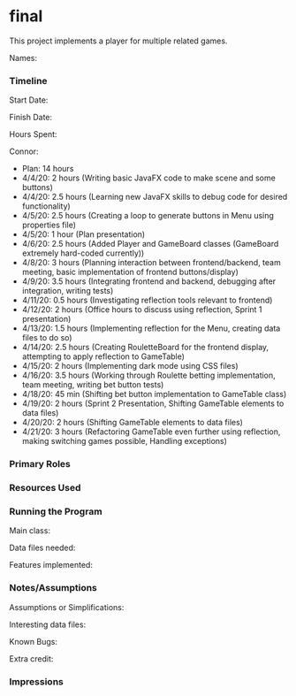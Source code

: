 final
====

This project implements a player for multiple related games.

Names:


### Timeline

Start Date: 

Finish Date: 

Hours Spent:

Connor:

- Plan: 14 hours
- 4/4/20: 2 hours (Writing basic JavaFX code to make scene and some buttons)
- 4/4/20: 2.5 hours (Learning new JavaFX skills to debug code for desired functionality)
- 4/5/20: 2.5 hours (Creating a loop to generate buttons in Menu using properties file)
- 4/5/20: 1 hour (Plan presentation)
- 4/6/20: 2.5 hours (Added Player and GameBoard classes (GameBoard extremely hard-coded currently))
- 4/8/20: 3 hours (Planning interaction between frontend/backend, team meeting, basic implementation of frontend buttons/display)
- 4/9/20: 3.5 hours (Integrating frontend and backend, debugging after integration, writing tests)
- 4/11/20: 0.5 hours (Investigating reflection tools relevant to frontend)
- 4/12/20: 2 hours (Office hours to discuss using reflection, Sprint 1 presentation)
- 4/13/20: 1.5 hours (Implementing reflection for the Menu, creating data files to do so)
- 4/14/20: 2.5 hours (Creating RouletteBoard for the frontend display, attempting to apply reflection to GameTable)
- 4/15/20: 2 hours (Implementing dark mode using CSS files)
- 4/16/20: 3.5 hours (Working through Roulette betting implementation, team meeting, writing bet button tests)
- 4/18/20: 45 min (Shifting bet button implementation to GameTable class)
- 4/19/20: 2 hours (Sprint 2 Presentation, Shifting GameTable elements to data files)
- 4/20/20: 2 hours (Shifting GameTable elements to data files)
- 4/21/20: 3 hours (Refactoring GameTable even further using reflection, making switching games possible, Handling exceptions)

### Primary Roles


### Resources Used


### Running the Program

Main class:

Data files needed: 

Features implemented:



### Notes/Assumptions

Assumptions or Simplifications:

Interesting data files:

Known Bugs:

Extra credit:


### Impressions

